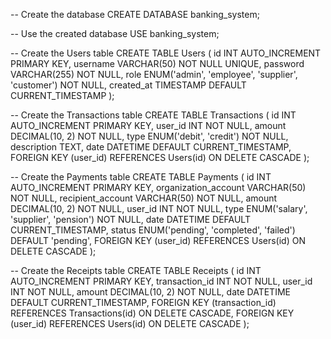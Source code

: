 -- Create the database
CREATE DATABASE banking_system;

-- Use the created database
USE banking_system;

-- Create the Users table
CREATE TABLE Users (
    id INT AUTO_INCREMENT PRIMARY KEY,
    username VARCHAR(50) NOT NULL UNIQUE,
    password VARCHAR(255) NOT NULL,
    role ENUM('admin', 'employee', 'supplier', 'customer') NOT NULL,
    created_at TIMESTAMP DEFAULT CURRENT_TIMESTAMP
);

-- Create the Transactions table
CREATE TABLE Transactions (
    id INT AUTO_INCREMENT PRIMARY KEY,
    user_id INT NOT NULL,
    amount DECIMAL(10, 2) NOT NULL,
    type ENUM('debit', 'credit') NOT NULL,
    description TEXT,
    date DATETIME DEFAULT CURRENT_TIMESTAMP,
    FOREIGN KEY (user_id) REFERENCES Users(id) ON DELETE CASCADE
);

-- Create the Payments table
CREATE TABLE Payments (
    id INT AUTO_INCREMENT PRIMARY KEY,
    organization_account VARCHAR(50) NOT NULL,
    recipient_account VARCHAR(50) NOT NULL,
    amount DECIMAL(10, 2) NOT NULL,
    user_id INT NOT NULL,
    type ENUM('salary', 'supplier', 'pension') NOT NULL,
    date DATETIME DEFAULT CURRENT_TIMESTAMP,
    status ENUM('pending', 'completed', 'failed') DEFAULT 'pending',
    FOREIGN KEY (user_id) REFERENCES Users(id) ON DELETE CASCADE
);

-- Create the Receipts table
CREATE TABLE Receipts (
    id INT AUTO_INCREMENT PRIMARY KEY,
    transaction_id INT NOT NULL,
    user_id INT NOT NULL,
    amount DECIMAL(10, 2) NOT NULL,
    date DATETIME DEFAULT CURRENT_TIMESTAMP,
    FOREIGN KEY (transaction_id) REFERENCES Transactions(id) ON DELETE CASCADE,
    FOREIGN KEY (user_id) REFERENCES Users(id) ON DELETE CASCADE
);
